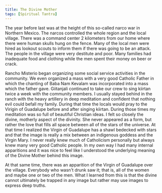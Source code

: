 ```yaml
---
title: The Divine Mother 
tags: [Spiritual Tantra]
---
```

The year before last was at the height of this so-called narco war in Northern Mexico. The narcos controlled the whole region and the local village. There was a command center 2 kilometers from our home where there were human skulls hung on the fence. Many of the local men were hired as lookout scouts to inform them if there was going to be an attack. The people in the village were very destitute and poor. Many families had inadequate food and clothing while the men spent their money on beer or crack.

Rancho Misterio began organizing some social service activities in the community. We even organized a mass with a very good Catholic Father in which the chanting of Baba Nam Kevalam was incorporated into a mass which the father gave. Giitanjali continued to take our crew to sing kiirtan twice a week with the community members. I usually stayed behind in the ranch with the heavy artillery in deep meditation and confident that nothing evil could befall my family. During that time the locals would pray to the Virigin of Guadalupe before and after singing kiirtan. During those times my meditation was so full of beautiful Christian ideas. I felt so closely the divine, motherly aspect of the divinity. She never appeared as a form, but rather the love that fills all space between all of the stars of the universe. At that time I realized the Virgin of Guadalupe has a shawl bedecked with stars and that the image is really a mix between an indigenous goddess and the Virgin Mary. I never really knew much of Catholicism personally but always knew many very good Catholic people. In my own way I had many internal apparitions and it was nice to feel like I understood the underlying meaning of the Divine Mother behind this image.

At that same time, there was an apparition of the Virgin of Guadalupe over the village. Everybody who wasn't drunk saw it; that is, all of the women and maybe one or two of the men.
What I learned from this is that the divine cannot ultimately be trapped in any image but rather may use images to express deep truths.

&nbsp;
